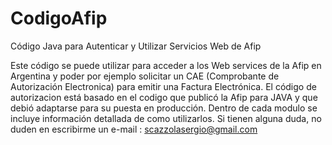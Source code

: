 # CodigoAfip
Código Java para Autenticar y Utilizar Servicios Web de Afip

Este código se puede utilizar para acceder a los Web services de la Afip en Argentina
y poder por ejemplo solicitar un CAE (Comprobante de Autorización Electronica) para
emitir una Factura Electrónica. 
El código de autorizacion está basado en el codigo que publicó la Afip para JAVA y que
debió adaptarse para su puesta en producción.
Dentro de cada modulo se incluye información detallada de como utilizarlos.
Si tienen alguna duda, no duden en escribirme un e-mail : scazzolasergio@gmail.com

